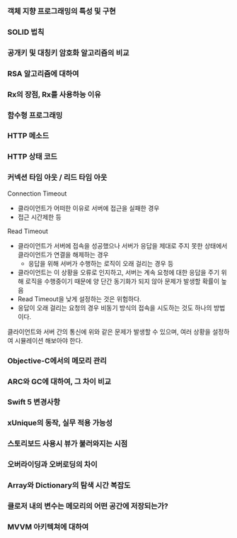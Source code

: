 ### 객체 지향 프로그래밍의 특성 및 구현

### SOLID 법칙

### 공개키 및 대칭키 암호화 알고리즘의 비교

### RSA 알고리즘에 대하여

### Rx의 장점, Rx를 사용하능 이유

### 함수형 프로그래밍

### HTTP 메소드

### HTTP 상태 코드

### 커넥션 타임 아웃 / 리드 타임 아웃

Connection Timeout

- 클라이언트가 어떠한 이유로 서버에 접근을 실패한 경우
- 접근 시간제한 등

Read Timeout 

- 클라이언트가 서버에 접속을 성공했으나 서버가 응답을 제대로 주지 못한 상태에서 클라이언트가 연결을 해제하는 경우
  - 응답을 위해 서버가 수행하는 로직이 오래 걸리는 경우 등
- 클라이언트는 이 상황을 오류로 인지하고, 서버는 계속 요청에 대한 응답을 주기 위해 로직을 수행중이기 때문에 양 단간 동기화가 되지 않아 문제가 발생할 확률이 높음
- Read Timeout을 낮게 설정하는 것은 위험하다.
- 응답이 오래 걸리는 요청의 경우 비동기 방식의 접속을 시도하는 것도 하나의 방법이다.

클라이언트와 서버 간의 통신에 위와 같은 문제가 발생할 수 있으며, 여러 상황을 설정하여 시뮬레이션 해보아야 한다.

### Objective-C에서의 메모리 관리

### ARC와 GC에 대하여, 그 차이 비교

### Swift 5 변경사항

### xUnique의 동작, 실무 적용 가능성

### 스토리보드 사용시 뷰가 불러와지는 시점

### 오버라이딩과 오버로딩의 차이

### Array와 Dictionary의 탐색 시간 복잡도

### 클로저 내의 변수는 메모리의 어떤 공간에 저장되는가?

### MVVM 아키텍쳐에 대하여